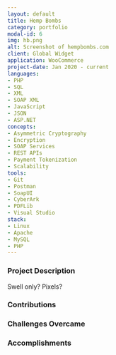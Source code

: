 ```yaml
---
layout: default
title: Hemp Bombs
category: portfolio
modal-id: 6
img: hb.png
alt: Screenshot of hempbombs.com
client: Global Widget
application: WooCommerce
project-date: Jan 2020 - current
languages:
- PHP
- SQL
- XML
- SOAP XML
- JavaScript
- JSON
- ASP.NET
concepts:
- Asymmetric Cryptography
- Encryption
- SOAP Services
- REST APIs
- Payment Tokenization
- Scalability
tools:
- Git
- Postman
- SoapUI
- CyberArk
- PDFLib
- Visual Studio
stack:
- Linux
- Apache
- MySQL
- PHP
---
```


### Project Description

Swell only?
Pixels?

### Contributions


### Challenges Overcame


### Accomplishments
